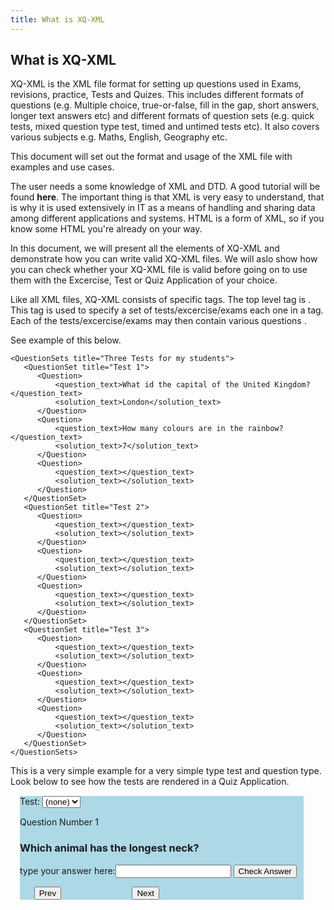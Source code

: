 ```yaml
---
title: What is XQ-XML
---
```

## What is XQ-XML

XQ-XML is the XML file format for setting up questions used in Exams, revisions, practice, Tests and Quizes. This includes different formats of questions (e.g. Multiple choice, true-or-false, fill in the gap, short answers, longer text answers etc) and different formats of question sets (e.g. quick tests, mixed question type test, timed and untimed tests etc). It also covers various subjects e.g. Maths, English, Geography etc.

This document will set out the format and usage of the XML file with examples and use cases.

The user needs a some knowledge of XML and DTD. A good tutorial will be found **here**. The important thing is that XML is very easy to understand, that is why it is used extensively in IT as a means of handling and sharing data among different applications and systems. HTML is a form of XML, so if you know some HTML you're already on your way.

In this document, we will present all the elements of XQ-XML and demonstrate how you can write valid XQ-XML files. We will aslo show how you can check whether your XQ-XML file is valid before going on to use them with the Excercise, Test or Quiz Application of your choice. 

Like all XML files, XQ-XML consists of specific tags. The top level tag is <QuestionSets></QuestionSets>. This tag is used to specify a set of tests/excercise/exams each one in a <QuestionSet></QuestionSet> tag. Each of the tests/excercise/exams may then contain various questions <Question></Question>.

See example of this below.
```
<QuestionSets title="Three Tests for my students">
   <QuestionSet title="Test 1">
      <Question>
	      <question_text>What id the capital of the United Kingdom?</question_text>
		  <solution_text>London</solution_text>
	  </Question>
      <Question>
	      <question_text>How many colours are in the rainbow?</question_text>
		  <solution_text>7</solution_text>
	  </Question>
      <Question>
	      <question_text></question_text>
		  <solution_text></solution_text>
	  </Question>	  
   </QuestionSet> 
   <QuestionSet title="Test 2">
      <Question>
	      <question_text></question_text>
		  <solution_text></solution_text>
	  </Question>
      <Question>
	      <question_text></question_text>
		  <solution_text></solution_text>
	  </Question>
      <Question>
	      <question_text></question_text>
		  <solution_text></solution_text>
	  </Question>	  
   </QuestionSet>  
   <QuestionSet title="Test 3">
      <Question>
	      <question_text></question_text>
		  <solution_text></solution_text>
	  </Question>
      <Question>
	      <question_text></question_text>
		  <solution_text></solution_text>
	  </Question>
      <Question>
	      <question_text></question_text>
		  <solution_text></solution_text>
	  </Question>	  
   </QuestionSet>    
</QuestionSets>
```
This is a very simple example for a very simple type test and question type. Look below to see how the tests are rendered in a Quiz Application.

<div id="questionSetContainer" style="border:thin;width:90%;background-color:lightblue;margin:15px;">
  <span>Test:</span>
  <span id="selectContainer">
  <select id="questionSetSelid" onchange="selectTest()">
      <option>(none)</option>
	  <option>Test 1</option><option>Test 2</option><option>Test 3</option>
  </select>
  </span>
  <p>
  </p><div id="questionContainer">
			<span>Question Number 1</span>
			<h3>Which animal has the longest neck?</h3>
			<span>type your answer here:</span><input id="userAnswer" type="text">
			<button onclick="checkAnswer()">Check Answer</button><p>
			<button onclick="prevQuestion()" style="margin-left:5%;">Prev</button><button onclick="nextQuestion()" style="margin-left:25%;">Next</button>			
		</p></div>
</div>
<script>
var myxml=`
 <QuestionSets title="Three Tests for my students">
   <QuestionSet title="Test 1">
      <Question>
	      <question_text>What is the capital of the United Kingdom?</question_text>
		  <solution_text>London</solution_text>
	  </Question>
      <Question>
	      <question_text>How many colours are in the rainbow?</question_text>
		  <solution_text>7</solution_text>
	  </Question>
      <Question>
	      <question_text>How many loaves of bread are in a bakers dozen</question_text>
		  <solution_text>13</solution_text>
	  </Question>	  
   </QuestionSet> 
   <QuestionSet title="Test 2">
      <Question>
	      <question_text>Which animal has the longest neck?</question_text>
		  <solution_text>Giraffe</solution_text>
	  </Question>
      <Question>
	      <question_text>Which game is played by 11 players on both sides?</question_text>
		  <solution_text>Football</solution_text>
	  </Question>
      <Question>
	      <question_text>What is the square root of 64?</question_text>
		  <solution_text>8</solution_text>
	  </Question>	  
   </QuestionSet>  
   <QuestionSet title="Test 3">
      <Question>
	      <question_text>What is solid water called?</question_text>
		  <solution_text>ice</solution_text>
	  </Question>
      <Question>
	      <question_text>How may moths are in a year?</question_text>
		  <solution_text>12</solution_text>
	  </Question>
      <Question>
	      <question_text>How many pieces are in a chess game?</question_text>
		  <solution_text>32</solution_text>
	  </Question>	  
   </QuestionSet>    
</QuestionSets>   
    `
  parser = new DOMParser();
  xmlDoc = parser.parseFromString(myxml,"text/xml");
  questionSets =xmlDoc.getElementsByTagName("QuestionSet");
  
  selectContainerHtml=`
  <select id="questionSetSelid" onchange="selectTest()">
      <option>(none)</option>
	  ${Array.from(questionSets)
	         .map(function(e){return `<option>${e.getAttribute("title")}</option>`})
			 .join("")
	   }
  </select>
  `
  document.getElementById("selectContainer").innerHTML=selectContainerHtml;

 var currentQuestionIdx=0;
 var currentQuestionSolution;
 function selectTest(){
    currentQuestionIdx=0;
	selectedValue=document.getElementById("questionSetSelid").value;   
	selectedQuestionSet = xmlDoc.querySelector('QuestionSet[title="'+selectedValue+'"]')
	if(selectedQuestionSet){
		displayCurrentQuestion();
	}
 } 
 
 function checkAnswer(){
    userAnswer = document.getElementById("userAnswer").value;
	if(userAnswer==""){
	  alert("Please provide an answer");
	  return;
	}
	if(userAnswer.toUpperCase() == currentQuestionSolution.toUpperCase()){
	  alert("CORRECT!!");
	}else{
	  alert(userAnswer + " is WRONG!!");	
    }	
 }
 
 var currentNumberOfQuestionsInSet=3;
 function displayCurrentQuestion(){
 		currentQuestion=selectedQuestionSet.getElementsByTagName("Question")[currentQuestionIdx];
		currentNumberOfQuestionsInSet=selectedQuestionSet.getElementsByTagName("Question").length;
		currentQuestionSolution=currentQuestion.querySelector('solution_text').innerHTML;
		currentQuestionHTML=`
			<span>Question Number ${currentQuestionIdx+1}</span>
			<h3>${currentQuestion.querySelector('question_text').innerHTML}</h3>
			<span>type your answer here:</span><input id="userAnswer" type="text"></input>
			<button onclick="checkAnswer()">Check Answer</button><p/>
			<button onclick="prevQuestion()">Prev</button><button  onclick="nextQuestion()" style="margin-left:45%;">Next</button>			
		`;
		console.log(currentQuestionHTML);
		document.getElementById("questionContainer").innerHTML=currentQuestionHTML;    
 }
 
 function nextQuestion(){
   if(currentQuestionIdx<currentNumberOfQuestionsInSet-1){
     currentQuestionIdx=currentQuestionIdx+1;
	 displayCurrentQuestion();
   }
 }
 
 function prevQuestion(){
    if(currentQuestionIdx>0){
     currentQuestionIdx=currentQuestionIdx-1;
	 displayCurrentQuestion();
   }
 }
</script>
